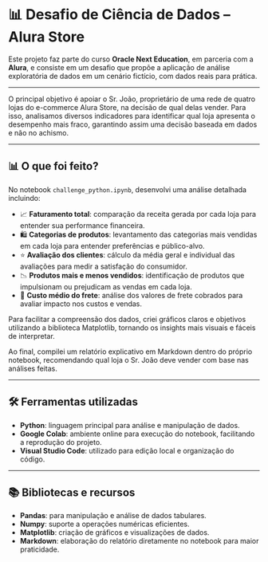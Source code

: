 # 📊 Desafio de Ciência de Dados – Alura Store

Este projeto faz parte do curso **Oracle Next Education**, em parceria com a **Alura**, e consiste em um desafio que propõe a aplicação de análise exploratória de dados em um cenário fictício, com dados reais para prática.

---

O principal objetivo é apoiar o Sr. João, proprietário de uma rede de quatro lojas do e-commerce Alura Store, na decisão de qual delas vender. Para isso, analisamos diversos indicadores para identificar qual loja apresenta o desempenho mais fraco, garantindo assim uma decisão baseada em dados e não no achismo.

---

## 📊 O que foi feito?

No notebook `challenge_python.ipynb`, desenvolvi uma análise detalhada incluindo:

- 📈 **Faturamento total**: comparação da receita gerada por cada loja para entender sua performance financeira.  
- 🛍️ **Categorias de produtos**: levantamento das categorias mais vendidas em cada loja para entender preferências e público-alvo.  
- ⭐ **Avaliação dos clientes**: cálculo da média geral e individual das avaliações para medir a satisfação do consumidor.  
- 📉 **Produtos mais e menos vendidos**: identificação de produtos que impulsionam ou prejudicam as vendas em cada loja.  
- 🚚 **Custo médio do frete**: análise dos valores de frete cobrados para avaliar impacto nos custos e vendas.

Para facilitar a compreensão dos dados, criei gráficos claros e objetivos utilizando a biblioteca Matplotlib, tornando os insights mais visuais e fáceis de interpretar.

Ao final, compilei um relatório explicativo em Markdown dentro do próprio notebook, recomendando qual loja o Sr. João deve vender com base nas análises feitas.

---

## 🛠 Ferramentas utilizadas

- **Python**: linguagem principal para análise e manipulação de dados.  
- **Google Colab**: ambiente online para execução do notebook, facilitando a reprodução do projeto.  
- **Visual Studio Code**: utilizado para edição local e organização do código.

---

## 📚 Bibliotecas e recursos

- **Pandas**: para manipulação e análise de dados tabulares.  
- **Numpy**: suporte a operações numéricas eficientes.  
- **Matplotlib**: criação de gráficos e visualizações de dados.  
- **Markdown**: elaboração do relatório diretamente no notebook para maior praticidade.
